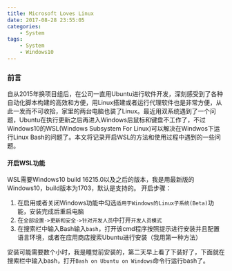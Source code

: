 ```yaml
---
title: Microsoft Loves Linux
date: 2017-08-28 23:55:05
categories:
    - System
tags:
    - System
    - Windows10
---
```


### 前言

自从2015年换项目组后，在公司一直用Ubuntu进行软件开发，深刻感受到了各种自动化脚本构建的高效和方便，用Linux搭建或者运行代理软件也是非常方便，从此一发而不可收拾，家里的两台电脑也装了Linux。最近用双系统遇到了一个问题，Ubuntu在执行更新之后再进入Windows后鼠标和键盘不工作了，不过Windows10的WSL(Windows Subsystem For Linux)可以解决在Windwos下运行Linux Bash的问题了。本文将记录开启WSL的方法和使用过程中遇到的一些问题。

<!--more-->

#### 开启WSL功能

WSL需要Windows10 build 16215.0以及之后的版本，我是用最新版的Windows10，build版本为1703，默认是支持的。
开启步骤：
1. 在启用或者关闭Windows功能中勾选``适用于Windows的Linux子系统(Beta)``功能，安装完成后重启电脑
2. 在``全部设置->更新和安全->针对开发人员``中打开``开发人员模式``
3. 在搜索栏中输入Bash输入``bash``，打开该cmd程序按照提示进行安装并且配置语言环境，或者在应用商店搜索Ubuntu进行安装（我用第一种方法）

安装可能需要数个小时，我是睡觉前安装的，第二天早上看了下装好了，下面就在搜索栏中输入bash，打开``Bash on Ubuntu on Windows``命令行运行bash了。
